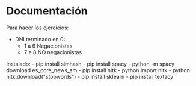 # Documentación

Para hacer los ejercicios: 

- DNI terminado en 0:
    - 1 a 6 Negacionistas
    - 7 a 8 NO negacionistas


Instalado:
    - pip install simhash
    - pip install spacy
    - python -m spacy download es_core_news_sm
    - pip install nltk
    - python import nltk
    - python nltk.download("stopwords")
    - pip install sklearn
    - pip install textacy